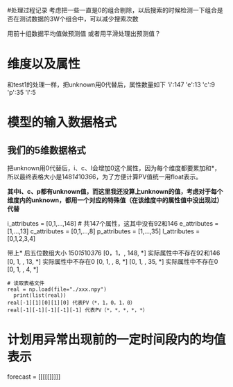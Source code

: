 #处理过程记录
考虑把一些一直是0的组合剔除，以后搜索的时候检测一下组合是否在测试数据的3W个组合中，可以减少搜索次数

用前十组数据平均值做预测值
或者用平滑处理出预测值？

# 维度以及属性
和test1的处理一样，把unknown用0代替后，属性数量如下
'i':147
'e':13
'c':9
'p':35
'l':5


# 模型的输入数据格式
## 我们的5维数据格式
把unknown用0代替后，i、c、l会增加0这个属性，因为每个维度都要累加和*，所以最终表格大小是148*14*10*36*6，为了方便计算PV值统一用float表示。

**其中i、c、p都有unknown值，而这里我还没算上unknown的值，考虑对于每个维度内的unknown，都用一个对应的特殊值（在该维度中的属性值中没出现过）代替**
    
i_attributes = [0,1,...,148] # 共147个属性，这其中没有92和146
e_attributes = [1,...,13]
c_attributes = [0,1,...,8]
p_attributes = [1,...,35]
l_attributes = [0,1,2,3,4]

带上* 后五位数组大小 150*15*10*37*6
[0，1，, 148, *] 实际属性中不存在92和146
[0, 1, , 13, *] 实际属性中不存在0
[0, 1, , 8, *]
[0, 1, , 35, *] 实际属性中不存在0
[0, 1, , 4, *]

```
# 读取表格文件
real = np.load(file="./xxx.npy")
  print(list(real))
real[-1][1][0][1][0] 代表PV（*，1，0，1，0）
real[-1][-1][-1][-1][-1] 代表PV（*，*，*，*，*）
```

# 计划用异常出现前的一定时间段内的均值表示
forecast = [[[[[]]]]] 